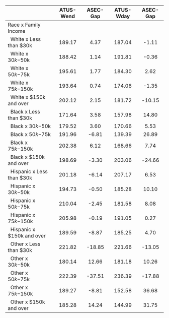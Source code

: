 
|                      |    ATUS-Wend |     ASEC-Gap |    ATUS-Wday |     ASEC-Gap |
| -------------------- | :----------: | :----------: | :----------: | :----------: |
| Race x Family Income |              |              |              |              |
| &nbsp;&nbsp;White x Less than $30k |       189.17 |         4.37 |       187.04 |        -1.11 |
| &nbsp;&nbsp;White x $30k-$50k |       188.42 |         1.14 |       191.81 |        -0.36 |
| &nbsp;&nbsp;White x $50k-$75k |       195.61 |         1.77 |       184.30 |         2.62 |
| &nbsp;&nbsp;White x $75k-$150k |       193.64 |         0.74 |       174.06 |        -1.35 |
| &nbsp;&nbsp;White x $150k and over |       202.12 |         2.15 |       181.72 |       -10.15 |
| &nbsp;&nbsp;Black x Less than $30k |       171.64 |         3.58 |       157.98 |        14.80 |
| &nbsp;&nbsp;Black x $30k-$50k |       179.52 |         3.60 |       170.66 |         5.53 |
| &nbsp;&nbsp;Black x $50k-$75k |       191.96 |        -6.81 |       139.39 |        26.89 |
| &nbsp;&nbsp;Black x $75k-$150k |       202.38 |         6.12 |       168.66 |         7.74 |
| &nbsp;&nbsp;Black x $150k and over |       198.69 |        -3.30 |       203.06 |       -24.66 |
| &nbsp;&nbsp;Hispanic x Less than $30k |       201.18 |        -6.14 |       207.17 |         6.53 |
| &nbsp;&nbsp;Hispanic x $30k-$50k |       194.73 |        -0.50 |       185.28 |        10.10 |
| &nbsp;&nbsp;Hispanic x $50k-$75k |       210.04 |        -2.45 |       181.58 |         8.08 |
| &nbsp;&nbsp;Hispanic x $75k-$150k |       205.98 |        -0.19 |       191.05 |         0.27 |
| &nbsp;&nbsp;Hispanic x $150k and over |       189.59 |        -8.87 |       185.25 |         4.70 |
| &nbsp;&nbsp;Other x Less than $30k |       221.82 |       -18.85 |       221.66 |       -13.05 |
| &nbsp;&nbsp;Other x $30k-$50k |       180.14 |        12.66 |       181.18 |        10.26 |
| &nbsp;&nbsp;Other x $50k-$75k |       222.39 |       -37.51 |       236.39 |       -17.88 |
| &nbsp;&nbsp;Other x $75k-$150k |       189.27 |        -8.81 |       152.58 |        36.68 |
| &nbsp;&nbsp;Other x $150k and over |       185.28 |        14.24 |       144.99 |        31.75 |

